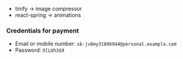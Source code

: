 - tinify -> image compressor
- react-spring -> animations

### Credentials for payment

- Email or mobile number: `sb-jv8my31896944@personal.example.com`
- Password: `O[LUh3$9`
